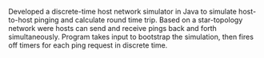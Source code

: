 Developed a discrete-time host network simulator in Java to simulate host-to-host pinging and calculate round time trip. 
Based on a star-topology network were hosts can send and receive pings back and forth simultaneously.
Program takes input to bootstrap the simulation, then fires off timers for each ping request in discrete time.
